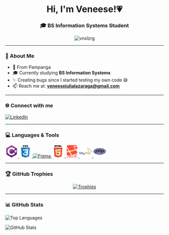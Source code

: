 <h1 align="center">Hi, I'm Veneese!💗</h1>
<h3 align="center">🎓 BS Information Systems Student </h3>

<p align="center">
  <img src="https://komarev.com/ghpvc/?username=vnslzrg&label=Profile%20views&color=e91e63&style=flat" alt="vnslzrg" />
</p>

---

### 💖 About Me

- 📍 From Pampanga
- 🎓 Currently studying **BS Information Systems**  
- ✨ Creating bugs since I started testing my own code 😅  
- 📫 Reach me at: **veneesejulialazaraga@gmail.com**

---

### 🌐 Connect with me

<p align="left">
  <a href="https://linkedin.com/in/veneesejulialazaraga" target="blank">
    <img align="center" src="https://raw.githubusercontent.com/rahuldkjain/github-profile-readme-generator/master/src/images/icons/Social/linked-in-alt.svg" alt="LinkedIn" height="30" width="40" />
  </a>
</p>

---

### 💻 Languages & Tools

<p align="left">
  <a href="https://www.w3schools.com/cs/" target="_blank">
    <img src="https://raw.githubusercontent.com/devicons/devicon/master/icons/csharp/csharp-original.svg" width="40" height="40" alt="C#" />
  </a>
  <a href="https://www.w3schools.com/css/" target="_blank">
    <img src="https://raw.githubusercontent.com/devicons/devicon/master/icons/css3/css3-original-wordmark.svg" width="40" height="40" alt="CSS" />
  </a>
  <a href="https://www.figma.com/" target="_blank">
    <img src="https://www.vectorlogo.zone/logos/figma/figma-icon.svg" width="40" height="40" alt="Figma" />
  </a>
  <a href="https://www.w3.org/html/" target="_blank">
    <img src="https://raw.githubusercontent.com/devicons/devicon/master/icons/html5/html5-original-wordmark.svg" width="40" height="40" alt="HTML5" />
  </a>
  <a href="https://laravel.com/" target="_blank">
    <img src="https://raw.githubusercontent.com/devicons/devicon/master/icons/laravel/laravel-plain-wordmark.svg" width="40" height="40" alt="Laravel" />
  </a>
  <a href="https://www.mysql.com/" target="_blank">
    <img src="https://raw.githubusercontent.com/devicons/devicon/master/icons/mysql/mysql-original-wordmark.svg" width="40" height="40" alt="MySQL" />
  </a>
  <a href="https://www.php.net" target="_blank">
    <img src="https://raw.githubusercontent.com/devicons/devicon/master/icons/php/php-original.svg" width="40" height="40" alt="PHP" />
  </a>
</p>

---

### 🏆 GitHub Trophies

<p align="center">
  <a href="https://github.com/ryo-ma/github-profile-trophy">
    <img src="https://github-profile-trophy.vercel.app/?username=vnslzrg&theme=dracula&title=Commit,Issues,PullRequest,Repositories&column=4&no-frame=true&margin-w=10&margin-h=15" alt="Trophies" />
  </a>
</p>

---

### 📊 GitHub Stats

<p align="left">
  <img src="https://github-readme-stats.vercel.app/api/top-langs?username=vnslzrg&show_icons=true&locale=en&layout=compact&theme=radical" alt="Top Languages" />
</p>

<p align="left">
  <img src="https://github-readme-stats.vercel.app/api?username=vnslzrg&show_icons=true&locale=en&theme=radical" alt="GitHub Stats" />
</p>
